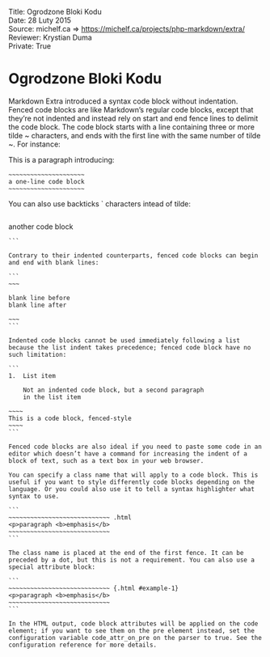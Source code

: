 Title: 		Ogrodzone Bloki Kodu  
Date: 		28 Luty 2015  
Source:     michelf.ca => https://michelf.ca/projects/php-markdown/extra/  
Reviewer:	Krystian Duma  
Private:	True  

# Ogrodzone Bloki Kodu

Markdown Extra introduced a syntax code block without indentation. Fenced code blocks are like Markdown’s regular code blocks, except that they’re not indented and instead rely on start and end fence lines to delimit the code block. The code block starts with a line containing three or more tilde ~ characters, and ends with the first line with the same number of tilde ~. For instance:

This is a paragraph introducing:

```
~~~~~~~~~~~~~~~~~~~~~
a one-line code block
~~~~~~~~~~~~~~~~~~~~~
```

You can also use backticks \` characters intead of tilde:

```
``````````````````
another code block
``````````````````
```

Contrary to their indented counterparts, fenced code blocks can begin and end with blank lines:

```
~~~

blank line before
blank line after

~~~
```

Indented code blocks cannot be used immediately following a list because the list indent takes precedence; fenced code block have no such limitation:

```
1.  List item

    Not an indented code block, but a second paragraph
    in the list item

~~~~
This is a code block, fenced-style
~~~~
```

Fenced code blocks are also ideal if you need to paste some code in an editor which doesn’t have a command for increasing the indent of a block of text, such as a text box in your web browser.

You can specify a class name that will apply to a code block. This is useful if you want to style differently code blocks depending on the language. Or you could also use it to tell a syntax highlighter what syntax to use.

```
~~~~~~~~~~~~~~~~~~~~~~~~~~~~ .html
<p>paragraph <b>emphasis</b>
~~~~~~~~~~~~~~~~~~~~~~~~~~~~
```

The class name is placed at the end of the first fence. It can be preceded by a dot, but this is not a requirement. You can also use a special attribute block:

```
~~~~~~~~~~~~~~~~~~~~~~~~~~~~ {.html #example-1}
<p>paragraph <b>emphasis</b>
~~~~~~~~~~~~~~~~~~~~~~~~~~~~
```

In the HTML output, code block attributes will be applied on the code element; if you want to see them on the pre element instead, set the configuration variable code_attr_on_pre on the parser to true. See the configuration reference for more details.